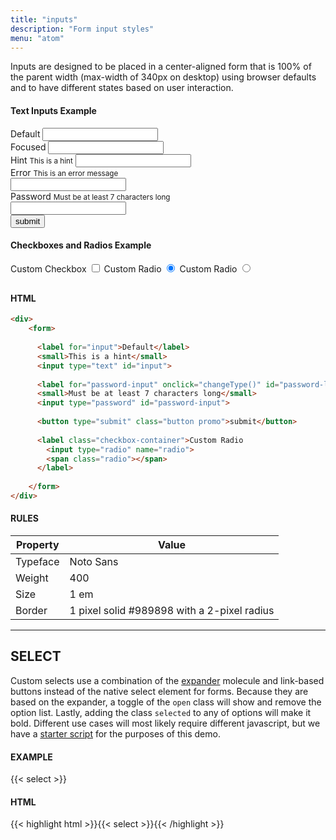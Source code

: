 ```yaml
---
title: "inputs"
description: "Form input styles"
menu: "atom"
---
```


Inputs are designed to be placed in a center-aligned form that is 100% of the parent width (max-width of 340px on desktop) using browser defaults and to have different states based on user interaction.

#### Text Inputs Example

<div>
    <form style="max-width: 340px;">
        <div>
          <label for="default-input">Default</label>
          <input type="text" id="default-input">
        </div>
        <div>
          <label for="focused-input">Focused</label>
          <input type="text" id="focused-input">
        </div>
        <div>
          <label for="hint-input">Hint</label>
          <small>This is a hint</small>     
          <input type="text" id="hint-input">
        </div>
        <div>
          <label for="error-input">Error</label>
          <small for="error-input">This is an error message</small>     
          <input type="text" id="error-input" class="is-invalid">
        </div>
        <div>
          <label for="password-input" onclick="changeType()" id="password-label">Password</label>
          <small>Must be at least 7 characters long</small>    
          <input type="password" id="password-input">
        </div>
      <button id="button" type="submit" class="button promo">submit</button>   
    </form>  
 </div>  
  
#### Checkboxes and Radios Example
<div style="margin-bottom:30px;">
     <form>
      <label class="checkbox-container">Custom Checkbox
          <input type="checkbox">
          <span class="checkmark"></span>
      </label>
      <label class="checkbox-container">Custom Radio
        <input type="radio" checked="checked" name="radio">
        <span class="radio"></span>
      </label>
      <label class="checkbox-container">Custom Radio
        <input type="radio" name="radio">
        <span class="radio"></span>
      </label>
    </form> 
</div>
  
#### HTML
```html
<div>
    <form>
     
      <label for="input">Default</label>
      <small>This is a hint</small>           
      <input type="text" id="input">
      
      <label for="password-input" onclick="changeType()" id="password-label">Password</label>
      <small>Must be at least 7 characters long</small>    
      <input type="password" id="password-input">
      
      <button type="submit" class="button promo">submit</button>  
      
      <label class="checkbox-container">Custom Radio
        <input type="radio" name="radio">
        <span class="radio"></span>
      </label>
      
    </form>
</div>
```

#### RULES

| Property | Value |
| --- | --- |
| Typeface | Noto Sans |
| Weight | 400 |
| Size | 1 em |
| Border | 1 pixel solid #989898 with a 2-pixel radius |

---

## SELECT

Custom selects use a combination of the [expander](../expander) molecule and link-based buttons instead of the native select element for forms. Because they are based on the expander, a toggle of the `open` class will show and remove the option list. Lastly, adding the class `selected` to any of options will make it bold. Different use cases will most likely require different javascript, but we have a [starter script](/js/select.js) for the purposes of this demo.

#### EXAMPLE

<div class="grid" style="grid-template-columns: 300px 1fr;">
{{< select >}}
</div>

<script async src="/js/select.js"></script>

#### HTML

{{< highlight html >}}{{< select >}}{{< /highlight >}}


<script>
//toggle password hide/show
  const el = document.querySelector('#password-label');
  function changeType() {
  let x = document.getElementById("password-input");
  if (x.type === "password") {
      x.type = "text";  
  } else {
    x.type = "password";
  }
el.classList.toggle('active');
}
//prevent form submit
  document.getElementById("button").addEventListener("click", function(event){
  event.preventDefault()
});
</script>